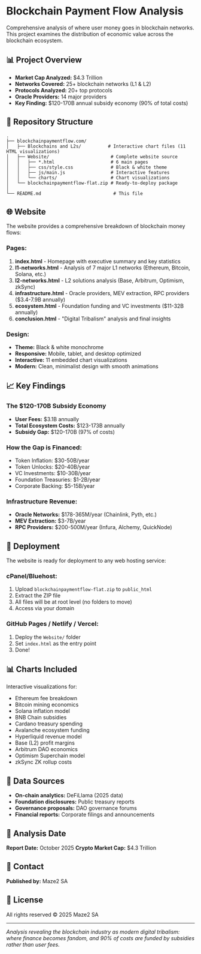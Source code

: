 # Blockchain Payment Flow Analysis

Comprehensive analysis of where user money goes in blockchain networks. This project examines the distribution of economic value across the blockchain ecosystem.

## 📊 Project Overview

- **Market Cap Analyzed:** $4.3 Trillion
- **Networks Covered:** 25+ blockchain networks (L1 & L2)
- **Protocols Analyzed:** 20+ top protocols
- **Oracle Providers:** 14 major providers
- **Key Finding:** $120-170B annual subsidy economy (90% of total costs)

## 📁 Repository Structure

```
.
├── blockchainpaymentflow.com/
│   ├── Blockchains and L2s/          # Interactive chart files (11 HTML visualizations)
│   ├── Website/                       # Complete website source
│   │   ├── *.html                     # 6 main pages
│   │   ├── css/style.css              # Black & white theme
│   │   ├── js/main.js                 # Interactive features
│   │   └── charts/                    # Chart visualizations
│   └── blockchainpaymentflow-flat.zip # Ready-to-deploy package
│
└── README.md                           # This file
```

## 🌐 Website

The website provides a comprehensive breakdown of blockchain money flows:

### Pages:
1. **index.html** - Homepage with executive summary and key statistics
2. **l1-networks.html** - Analysis of 7 major L1 networks (Ethereum, Bitcoin, Solana, etc.)
3. **l2-networks.html** - L2 solutions analysis (Base, Arbitrum, Optimism, zkSync)
4. **infrastructure.html** - Oracle providers, MEV extraction, RPC providers ($3.4-7.9B annually)
5. **ecosystem.html** - Foundation funding and VC investments ($11-32B annually)
6. **conclusion.html** - "Digital Tribalism" analysis and final insights

### Design:
- **Theme:** Black & white monochrome
- **Responsive:** Mobile, tablet, and desktop optimized
- **Interactive:** 11 embedded chart visualizations
- **Modern:** Clean, minimalist design with smooth animations

## 📈 Key Findings

### The $120-170B Subsidy Economy
- **User Fees:** $3.1B annually
- **Total Ecosystem Costs:** $123-173B annually
- **Subsidy Gap:** $120-170B (97% of costs)

### How the Gap is Financed:
- Token Inflation: $30-50B/year
- Token Unlocks: $20-40B/year
- VC Investments: $10-30B/year
- Foundation Treasuries: $1-2B/year
- Corporate Backing: $5-15B/year

### Infrastructure Revenue:
- **Oracle Networks:** $178-365M/year (Chainlink, Pyth, etc.)
- **MEV Extraction:** $3-7B/year
- **RPC Providers:** $200-500M/year (Infura, Alchemy, QuickNode)

## 🚀 Deployment

The website is ready for deployment to any web hosting service:

### cPanel/Bluehost:
1. Upload `blockchainpaymentflow-flat.zip` to `public_html`
2. Extract the ZIP file
3. All files will be at root level (no folders to move)
4. Access via your domain

### GitHub Pages / Netlify / Vercel:
1. Deploy the `Website/` folder
2. Set `index.html` as the entry point
3. Done!

## 📊 Charts Included

Interactive visualizations for:
- Ethereum fee breakdown
- Bitcoin mining economics
- Solana inflation model
- BNB Chain subsidies
- Cardano treasury spending
- Avalanche ecosystem funding
- Hyperliquid revenue model
- Base (L2) profit margins
- Arbitrum DAO economics
- Optimism Superchain model
- zkSync ZK rollup costs

## 📝 Data Sources

- **On-chain analytics:** DeFiLlama (2025 data)
- **Foundation disclosures:** Public treasury reports
- **Governance proposals:** DAO governance forums
- **Financial reports:** Corporate filings and announcements

## 🔬 Analysis Date

**Report Date:** October 2025
**Crypto Market Cap:** $4.3 Trillion

## 📧 Contact

**Published by:** Maze2 SA

## 📄 License

All rights reserved © 2025 Maze2 SA

---

*Analysis revealing the blockchain industry as modern digital tribalism: where finance becomes fandom, and 90% of costs are funded by subsidies rather than user fees.*
